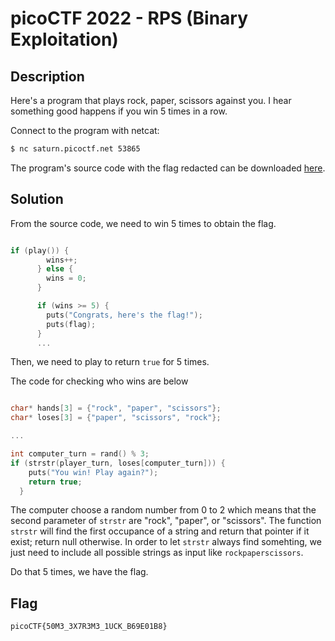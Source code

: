 # picoCTF 2022 - RPS (Binary Exploitation)

## Description

Here's a program that plays rock, paper, scissors against you. I hear something good happens if you win 5 times in a row.

Connect to the program with netcat:

```bash
$ nc saturn.picoctf.net 53865
```

The program's source code with the flag redacted can be downloaded [here](https://artifacts.picoctf.net/c/443/game-redacted.c).

## Solution

From the source code, we need to win 5 times to obtain the flag.

```c

if (play()) {
        wins++;
      } else {
        wins = 0;
      }

      if (wins >= 5) {
        puts("Congrats, here's the flag!");
        puts(flag);
      }
      ...
```

Then, we need to play to return `true` for 5 times.

The code for checking who wins are below

```c

char* hands[3] = {"rock", "paper", "scissors"};
char* loses[3] = {"paper", "scissors", "rock"};

...

int computer_turn = rand() % 3;
if (strstr(player_turn, loses[computer_turn])) {
    puts("You win! Play again?");
    return true;
  }
```

The computer choose a random number from 0 to 2 which means that the second parameter of `strstr` are "rock", "paper", or "scissors".
The function `strstr` will find the first occupance of a string and return that pointer if it exist; return null otherwise.
In order to let `strstr` always find somehting, we just need to include all possible strings as input like `rockpaperscissors`.

Do that 5 times, we have the flag. 

## Flag

`picoCTF{50M3_3X7R3M3_1UCK_B69E01B8}`
